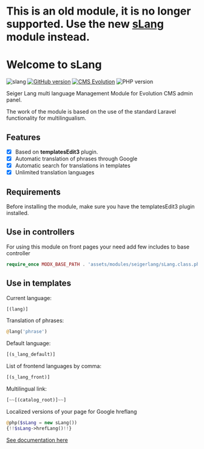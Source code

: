 # This is an old module, it is no longer supported. Use the new [sLang](https://github.com/Seiger/slang) module instead.

# Welcome to sLang

![slang](https://user-images.githubusercontent.com/12029039/167660172-9596574a-47ae-4304-a389-814bfa4c9e87.png)
[![GitHub version](https://img.shields.io/badge/version-v.1.1.1-blue)](https://github.com/Seiger/seigerlang/releases)
[![CMS Evolution](https://img.shields.io/badge/CMS-Evolution-brightgreen.svg)](https://github.com/evolution-cms/evolution)
![PHP version](https://img.shields.io/badge/PHP->=v7.4-red.svg?php=7.4)

Seiger Lang multi language Management Module for Evolution CMS admin panel.

The work of the module is based on the use of the standard Laravel functionality for multilingualism.

## Features
- [x] Based on **templatesEdit3** plugin.
- [x] Automatic translation of phrases through Google
- [x] Automatic search for translations in templates
- [x] Unlimited translation languages

## Requirements
Before installing the module, make sure you have the templatesEdit3 plugin installed.

## Use in controllers
For using this module on front pages your need add few includes to base controller
```php
require_once MODX_BASE_PATH . 'assets/modules/seigerlang/sLang.class.php';
```

## Use in templates
Current language:
```php
[(lang)]
```

Translation of phrases:
```php
@lang('phrase')
```

Default language:
```php
[(s_lang_default)]
```

List of frontend languages by comma:
```php
[(s_lang_front)]
```

Multilingual link:
```php
[~~[(catalog_root)]~~]
```

Localized versions of your page for Google hreflang
```php
@php($sLang = new sLang())
{!!$sLang->hrefLang()!!}
```

[See documentation here](https://seiger.github.io/seigerlang/)
